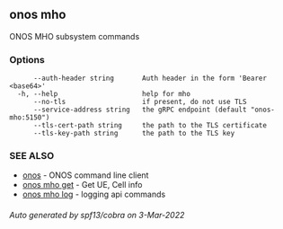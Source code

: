 ## onos mho

ONOS MHO subsystem commands

### Options

```
      --auth-header string       Auth header in the form 'Bearer <base64>'
  -h, --help                     help for mho
      --no-tls                   if present, do not use TLS
      --service-address string   the gRPC endpoint (default "onos-mho:5150")
      --tls-cert-path string     the path to the TLS certificate
      --tls-key-path string      the path to the TLS key
```

### SEE ALSO

* [onos](onos.md)	 - ONOS command line client
* [onos mho get](onos_mho_get.md)	 - Get UE, Cell info
* [onos mho log](onos_mho_log.md)	 - logging api commands

###### Auto generated by spf13/cobra on 3-Mar-2022
